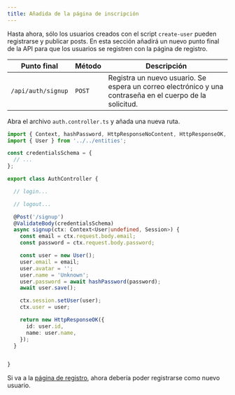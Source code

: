 ```yaml
---
title: Añadida de la página de inscripción
---
```


Hasta ahora, sólo los usuarios creados con el script `create-user` pueden registrarse y publicar posts. En esta sección añadirá un nuevo punto final de la API para que los usuarios se registren con la página de registro.

| Punto final | Método | Descripción |
| --- | --- | --- |
| `/api/auth/signup` | `POST` | Registra un nuevo usuario. Se espera un correo electrónico y una contraseña en el cuerpo de la solicitud. |

Abra el archivo `auth.controller.ts` y añada una nueva ruta.

```typescript
import { Context, hashPassword, HttpResponseNoContent, HttpResponseOK, HttpResponseUnauthorized, Post, Session, ValidateBody, verifyPassword } from '@foal/core';
import { User } from '../../entities';

const credentialsSchema = {
  // ...
};

export class AuthController {

  // login...

  // logout...

  @Post('/signup')
  @ValidateBody(credentialsSchema)
  async signup(ctx: Context<User|undefined, Session>) {
    const email = ctx.request.body.email;
    const password = ctx.request.body.password;

    const user = new User();
    user.email = email;
    user.avatar = '';
    user.name = 'Unknown';
    user.password = await hashPassword(password);
    await user.save();

    ctx.session.setUser(user);
    ctx.user = user;

    return new HttpResponseOK({
      id: user.id,
      name: user.name,
    });
  }


}

```

Si va a la [página de registro](http://localhost:3000/signup), ahora debería poder registrarse como nuevo usuario.